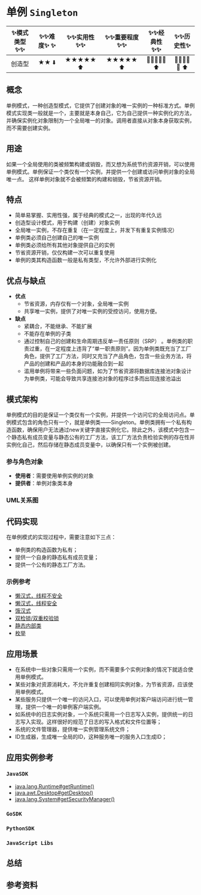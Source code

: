 # 单例 `Singleton`

| ✨模式类型✨✨ | ✨✨难度✨  ✨ | ✨✨实用性✨✨ | ✨✨重要程度✨✨ | ✨✨经典性✨✨ | ✨✨历史性✨ |
| :---------: | :--------: | :--------: | :----------: | :--------: | :-------: |
|   创造型    |    ★★ ⬇️    |  ★★★★★ ⬆️   |   ★★★★★ ⬆️    |  💚💚💚💚💚  ⬆️  | 💚💚💚💚💚  ⬆️  |

## 概念

单例模式，一种创造型模式，它提供了创建对象的唯一实例的一种标准方式。单例模式实现类一般就是一个，主要就是本身自己，它为自己提供一种实例化的方法，并确保实例化对象限制为一个全局唯一的对象。调用者直接从对象本身获取实例，而不需要创建实例。

## 用途

如果一个全局使用的类被频繁构建或销毁，而又想为系统节约资源开销，可以使用单例模式。单例保证一个类仅有一个实例，并提供一个创建或访问单例对象的全局唯一点。 这样单例对象就不会被频繁的构建和销毁，节省资源开销。

## 特点

+ 简单易掌握、实用性强，属于经典的模式之一，出现的年代久远
+ 创造型设计模式，用于构建（创建）对象实例
+ 全局唯一实例，不存在重复（在一定程度上，并发下有重复实例情况）
+ 单例类必须自己创建自己的唯一实例
+ 单例类必须给所有其他对象提供自己的实例 
+ 节省资源开销，仅仅构建一次可以重复使用
+ 单例的类其构造函数一般是私有类型，不允许外部进行实例化

## 优点与缺点

+ **优点**
  + 节省资源，内存仅有一个对象，全局唯一实例
  + 共享唯一实例，提供了对唯一实例的受控访问，使用方便。
+ **缺点**
  + 紧耦合，不能继承、不能扩展
  + 不能存在单例的子类
  + 通过控制自己的创建和生命周期违反单一责任原则（SRP） 。单例类的职责过重，在一定程度上违背了“单一职责原则”。因为单例类既充当了工厂角色，提供了工厂方法，同时又充当了产品角色，包含一些业务方法，将产品的创建和产品的本身的功能融合到一起
  + 滥用单例将带来一些负面问题，如为了节省资源将数据库连接池对象设计为单例类，可能会导致共享连接池对象的程序过多而出现连接池溢出

## 模式架构

单例模式的目的是保证一个类仅有一个实例，并提供一个访问它的全局访问点。单例模式包含的角色只有一个，就是单例类——Singleton。单例类拥有一个私有构造函数，确保用户无法通过new关键字直接实例化它。除此之外，该模式中包含一个静态私有成员变量与静态公有的工厂方法，该工厂方法负责检验实例的存在性并实例化自己，然后存储在静态成员变量中，以确保只有一个实例被创建。

### 参与角色对象

+ **使用者**：需要使用单例实例的对象
+ **提供者**：单例对象类本身

### UML关系图



## 代码实现

在单例模式的实现过程中，需要注意如下三点：

- 单例类的构造函数为私有；
- 提供一个自身的静态私有成员变量；
- 提供一个公有的静态工厂方法。

### 示例参考
+ [懒汉式，线程不安全](./java/io/github/hooj0/singleton/support/lazy_thread_unsafe/LazyThreadUnsafeSingleton.java)
+ [懒汉式，线程安全](./java/io/github/hooj0/singleton/support/lazy_thread_safe/LazyThreadSafeSingleton.java)
+ [饿汉式](./java/io/github/hooj0/singleton/support/hungry_thread_safe/HungryThreadSafeSingleton.java)
+ [双检锁/双重校验锁](./java/io/github/hooj0/singleton/support/double_checked_locking/DCLSingleton.java)
+ [静态内部类](./java/io/github/hooj0/singleton/support/static_inner_class/StaticInnerClassSingleton.java)
+ [枚举](./java/io/github/hooj0/singleton/support/enum_class/EnumSingleton.java)

## 应用场景

+ 在系统中一些对象只需用一个实例，而不需要多个实例对象的情况下就适合使用单例模式。
+ 某些对象对资源消耗大，不允许重复创建相同实例对象，为节省资源，应该使用单例模式。
+ 某些服务只提供一个唯一的访问入口，可以使用单例对客户端访问进行统一管理，提供一个唯一的单例客户端实例。
+ 如系统中的日志实例对象，一个系统只需用一个日志写入实例，提供统一的日志写入实现。这样很好的规范了日志的写入格式和文件位置等；
+ 系统的文件管理器，提供唯一实例管理系统文件；
+ ID生成器，生成唯一全局的ID，这种服务唯一的服务入口生成ID；

## 应用实例参考

### `JavaSDK`

- [java.lang.Runtime#getRuntime()](http://docs.oracle.com/javase/8/docs/api/java/lang/Runtime.html#getRuntime%28%29)
- [java.awt.Desktop#getDesktop()](http://docs.oracle.com/javase/8/docs/api/java/awt/Desktop.html#getDesktop--)
- [java.lang.System#getSecurityManager()](http://docs.oracle.com/javase/8/docs/api/java/lang/System.html#getSecurityManager--)

### `GoSDK`

### `PythonSDK`

### `JavaScript Libs`



## 总结



## 参考资料





